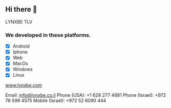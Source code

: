 <!--![IMAGE_DESCRIPTION]((https://drive.google.com/file/d/12vvWZlYKEL2cBFzPcdqNeBLEzt3iEcsg/view?usp=sharing))
-->
## Hi there 👋

LYNXBE TLV
### We developed in these platforms. 

- [x] Android
- [x] Iphone 
- [x] Web
- [x] MacOs
- [x] Windows
- [x] Linux

www.lynxbe.com

Email: info@lynxbe.co.il
Phone (USA): +1 628 277 4681 
Phone (Israel): +972 76 599 4575 
Mobile (Israel): +972 52 6090 444 


<!--

**Here are some ideas to get you started:**

🙋‍♀️ A short introduction - what is your organization all about?
🌈 Contribution guidelines - how can the community get involved?
👩‍💻 Useful resources - where can the community find your docs? Is there anything else the community should know?
🍿 Fun facts - what does your team eat for breakfast?
🧙 Remember, you can do mighty things with the power of [Markdown](https://docs.github.com/github/writing-on-github/getting-started-with-writing-and-formatting-on-github/basic-writing-and-formatting-syntax)
-->
